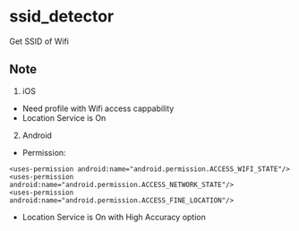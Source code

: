 # ssid_detector

Get SSID of Wifi

## Note

1. iOS
 - Need profile with Wifi access cappability
 - Location Service is On

2. Android
 - Permission:
 ```
 <uses-permission android:name="android.permission.ACCESS_WIFI_STATE"/>
 <uses-permission android:name="android.permission.ACCESS_NETWORK_STATE"/>
 <uses-permission android:name="android.permission.ACCESS_FINE_LOCATION"/>
 ```
 - Location Service is On with High Accuracy option
